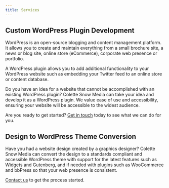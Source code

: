 ```yaml
---
title: Services
---
```

## Custom WordPress Plugin Development
WordPress is an open-source blogging and content management platform. It allows you to create and maintain everything from a small brochure site, a news or blog site, online store (eCommerce), corporate web presence or portfolio.

A WordPress plugin allows you to add additional functionality to your WordPress website such as embedding your Twitter feed to an online store or content database.

Do you have an idea for a website that cannot be accomplished with an existing WordPress plugin? Colette Snow Media can take your idea and develop it as a WordPress plugin. We value ease of use and accessibility, ensuring your website will be accessible to the widest audience.

Are you ready to get started? [Get in touch](/contact/) today to see what we can do for you.

## Design to WordPress Theme Conversion
Have you had a website design created by a graphics designer? Colette Snow Media can convert the design to a standards compliant and accessible WordPress theme with support for the latest features such as Widgets and Gutenberg, and if needed with plugins such as WooCommerce and bbPress so that your web presence is consistent.

[Contact us](/contact/) to get the process started.